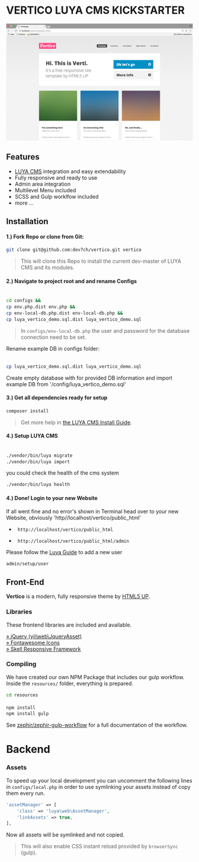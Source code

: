 # VERTICO LUYA CMS KICKSTARTER

<img src="vertico_screenshot.png" />

## Features

* [LUYA CMS](https://luya.io) integration and easy extendability
* Fully responsive and ready to use
* Admin area integration
* Multilevel Menu included
* SCSS and Gulp worklfow included
* more ...



## Installation

#### 1.) Fork Repo or clone from Git:

```sh
git clone git@github.com:dev7ch/vertico.git vertico
```

> This will clone this Repo to install the current dev-master of LUYA CMS and its modules.

#### 2.) Navigate to project root and and rename Configs

```sh

cd configs &&
cp env.php.dist env.php &&
cp env-local-db.php.dist env-local-db.php &&
cp luya_vertico_demo.sql.dist luya_vertico_demo.sql

```

> In <code>configs/env-local-db.php</code> the user and password for the database connection need to be set.


Rename example DB in configs folder:

```sh

cp luya_vertico_demo.sql.dist luya_vertico_demo.sql

```
Create empty database with for provided DB information and import example DB from '/config/luya_vertico_demo.sql'

#### 3.) Get all dependencies ready for setup


```sh
composer install

```

> Get more help in [the LUYA CMS Install Guide](https://luya.io/guide/install).

#### 4.) Setup LUYA CMS

```sh

./vendor/bin/luya migrate
./vendor/bin/luya import

```

you could check the health of the cms system

```sh
./vendor/bin/luya health

```

#### 4.) Done! Login to your new Website

If all went fine and no error's shown in Terminal head over to your 
new Website, obviously 'http//localhost/vertico/public_html'


- <code> http://localhost/vertico/public_html </code>

- <code> http://localhost/vertico/public_html/admin </code>

Please follow the [Luya Guide](https://luya.io/guide) to add a new user

```sh 
admin/setup/user

```

## Front-End

<b>Vertico</b> is a modern, fully responsive theme by <a href="https://html5up.net">HTML5 UP</a>.  


### Libraries

These frontend libraries are included and available.

[» jQuery (yii\web\JqueryAsset)](http://www.yiiframework.com/doc-2.0/yii-web-jqueryasset.html)  
[» Fontawesome Icons](http://fontawesome.io/)  
[» Skell Responsive Framework](https://github.com/ajlkn/skel)  


### Compiling

We have created our own NPM Package that includes our gulp workflow.  
Inside the `resources/` folder, everything is prepared.

```sh
cd resources

npm install 
npm install gulp

```

See [zephir/zephir-gulp-workflow](https://github.com/zephir/zephir-gulp-workflow) for a full documentation of the workflow.

# Backend

### Assets

To speed up your local development you can uncomment the following lines in `configs/local.php` in order to use symlinking your assets instead of copy them every run.

```php
'assetManager' => [
    'class' => 'luya\web\AssetManager',
    'linkAssets' => true,
],
```

Now all assets will be symlinked and not copied.

> This will also enable CSS instant reload provided by `browserSync` (gulp).
